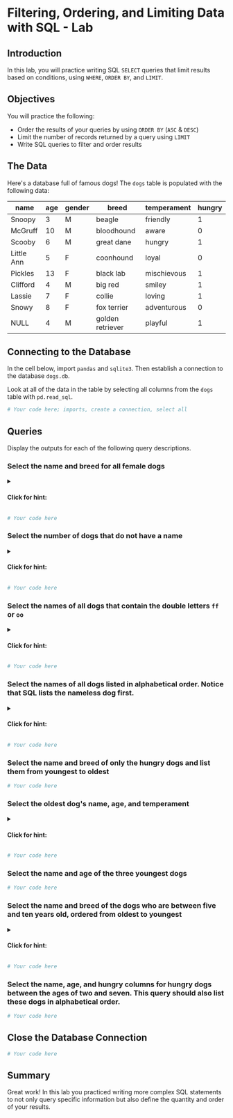 # Filtering, Ordering, and Limiting Data with SQL - Lab


## Introduction
In this lab, you will practice writing SQL `SELECT` queries that limit results based on conditions, using `WHERE`, `ORDER BY`, and `LIMIT`.

## Objectives
You will practice the following:

* Order the results of your queries by using `ORDER BY` (`ASC` & `DESC`)
* Limit the number of records returned by a query using `LIMIT`
* Write SQL queries to filter and order results

## The Data

Here's a database full of famous dogs!  The `dogs` table is populated with the following data:

|name      |age    |gender |breed           |temperament|hungry |
|----------|-------|-------|----------------|-----------|-------|
|Snoopy    |3      |M      |beagle          |friendly   |1      |
|McGruff   |10     |M      |bloodhound      |aware      |0      |
|Scooby    |6      |M      |great dane      |hungry     |1      |
|Little Ann|5      |F      |coonhound       |loyal      |0      |
|Pickles   |13     |F      |black lab       |mischievous|1      |
|Clifford  |4      |M      |big red         |smiley     |1      |
|Lassie    |7      |F      |collie          |loving     |1      |
|Snowy     |8      |F      |fox terrier     |adventurous|0      |
|NULL      |4      |M      |golden retriever|playful    |1      |

## Connecting to the Database

In the cell below, import `pandas` and `sqlite3`. Then establish a connection to the database `dogs.db`.

Look at all of the data in the table by selecting all columns from the `dogs` table with `pd.read_sql`.


```python
# Your code here; imports, create a connection, select all
```

 

## Queries

Display the outputs for each of the following query descriptions.

### Select the name and breed for all female dogs

<details>
    <summary style="cursor: pointer"><h4>Click for hint:</h4></summary>
    <p>Use <code>WHERE</code> with the <code>=</code> operator</p>
</details>


```python
# Your code here
```

### Select the number of dogs that do not have a name

<details>
    <summary style="cursor: pointer"><h4>Click for hint:</h4></summary>
    <p>Use <code>COUNT</code> and <code>IS NULL</code></p>
</details>


```python
# Your code here
```

### Select the names of all dogs that contain the double letters `ff` or `oo`

<details>
    <summary style="cursor: pointer"><h4>Click for hint:</h4></summary>
    <p>Use <code>LIKE</code>, <code>%</code>, and <code>OR</code></p>
</details>


```python
# Your code here
```

### Select the names of all dogs listed in alphabetical order.  Notice that SQL lists the nameless dog first.

<details>
    <summary style="cursor: pointer"><h4>Click for hint:</h4></summary>
    <p>Use <code>ORDER BY</code></p>
</details>


```python
# Your code here
```

### Select the name and breed of only the hungry dogs and list them from youngest to oldest


```python
# Your code here
```

### Select the oldest dog's name, age, and temperament

<details>
    <summary style="cursor: pointer"><h4>Click for hint:</h4></summary>
    <p>Use <code>ORDER BY</code> with <code>LIMIT</code></p>
</details>


```python
# Your code here
```

### Select the name and age of the three youngest dogs


```python
# Your code here
```

### Select the name and breed of the dogs who are between five and ten years old, ordered from oldest to youngest

<details>
    <summary style="cursor: pointer"><h4>Click for hint:</h4></summary>
    <p>Use <code>WHERE</code> with <code>BETWEEN</code></p>
</details>


```python
# Your code here
```

### Select the name, age, and hungry columns for hungry dogs between the ages of two and seven.  This query should also list these dogs in alphabetical order.


```python
# Your code here
```

## Close the Database Connection


```python
# Your code here
```

## Summary

Great work! In this lab you practiced writing more complex SQL statements to not only query specific information but also define the quantity and order of your results. 
